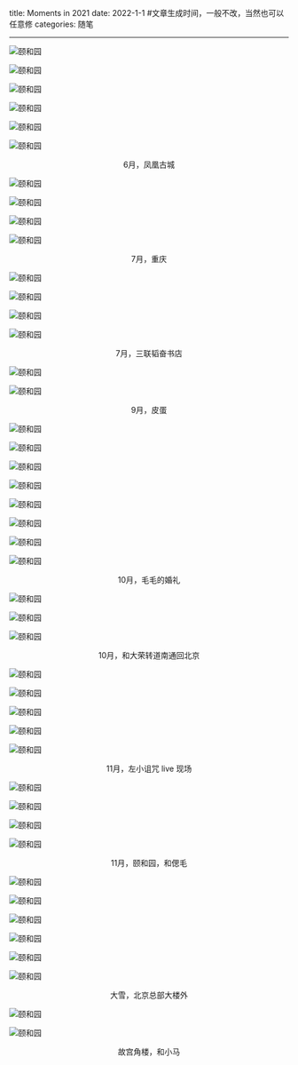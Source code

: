 title: Moments in 2021
date: 2022-1-1  #文章生成时间，一般不改，当然也可以任意修
categories: 随笔

---

![颐和园](https://blogcdn-1252201667.cos.ap-hongkong.myqcloud.com/Selected/IMG_0583.jpg)

![颐和园](https://blogcdn-1252201667.cos.ap-hongkong.myqcloud.com/Selected/IMG_0904.PNG)

![颐和园](https://blogcdn-1252201667.cos.ap-hongkong.myqcloud.com/Selected/IMG_0900.PNG)

![颐和园](https://blogcdn-1252201667.cos.ap-hongkong.myqcloud.com/Selected/IMG_0906.PNG)

![颐和园](https://blogcdn-1252201667.cos.ap-hongkong.myqcloud.com/Selected/IMG_0907.PNG)

![颐和园](https://blogcdn-1252201667.cos.ap-hongkong.myqcloud.com/Selected/IMG_0910.PNG)

<center>6月，凤凰古城</center>

![颐和园](https://blogcdn-1252201667.cos.ap-hongkong.myqcloud.com/Selected/IMG_4191.JPG)

![颐和园](https://blogcdn-1252201667.cos.ap-hongkong.myqcloud.com/Selected/IMG_4227.JPG)

![颐和园](https://blogcdn-1252201667.cos.ap-hongkong.myqcloud.com/Selected/IMG_4209.JPG)

![颐和园](https://blogcdn-1252201667.cos.ap-hongkong.myqcloud.com/Selected/IMG_4213.JPG)

<center>7月，重庆</center>

![颐和园](https://blogcdn-1252201667.cos.ap-hongkong.myqcloud.com/Selected/IMG_4915.JPG)

![颐和园](https://blogcdn-1252201667.cos.ap-hongkong.myqcloud.com/Selected/IMG_4916.JPG)

![颐和园](https://blogcdn-1252201667.cos.ap-hongkong.myqcloud.com/Selected/IMG_4910.JPG)

![颐和园](https://blogcdn-1252201667.cos.ap-hongkong.myqcloud.com/Selected/IMG_4911.JPG)

<center>7月，三联韬奋书店</center>

![颐和园](https://blogcdn-1252201667.cos.ap-hongkong.myqcloud.com/Selected/IMG_7237.JPG)

![颐和园](https://blogcdn-1252201667.cos.ap-hongkong.myqcloud.com/Selected/9120388A-8A3E-4728-B9AA-5D61AB9C94CF-3628-000000D3BF2A1C21%202.JPG)

<center>9月，皮蛋</center>

![颐和园](https://blogcdn-1252201667.cos.ap-hongkong.myqcloud.com/Selected/beauty_1633358711624.JPG)

![颐和园](https://blogcdn-1252201667.cos.ap-hongkong.myqcloud.com/Selected/IMG_7490.jpg)

![颐和园](https://blogcdn-1252201667.cos.ap-hongkong.myqcloud.com/Selected/IMG_7555.jpg)

![颐和园](https://blogcdn-1252201667.cos.ap-hongkong.myqcloud.com/Selected/IMG_7986.JPG)

![颐和园](https://blogcdn-1252201667.cos.ap-hongkong.myqcloud.com/Selected/DSCF2537.JPG)

![颐和园](https://blogcdn-1252201667.cos.ap-hongkong.myqcloud.com/Selected/IMG_7707.JPG)

![颐和园](https://blogcdn-1252201667.cos.ap-hongkong.myqcloud.com/Selected/IMG_8824.jpg)

![颐和园](https://blogcdn-1252201667.cos.ap-hongkong.myqcloud.com/Selected/IMG_9047.jpg)

<center>10月，毛毛的婚礼</center>

![颐和园](https://blogcdn-1252201667.cos.ap-hongkong.myqcloud.com/Selected/DSCF2680.JPG)

![颐和园](https://blogcdn-1252201667.cos.ap-hongkong.myqcloud.com/Selected/DSCF2696.jpg)

![颐和园](https://blogcdn-1252201667.cos.ap-hongkong.myqcloud.com/Selected/DSCF2667.JPG)

<center>10月，和大荣转道南通回北京</center>

![颐和园](https://blogcdn-1252201667.cos.ap-hongkong.myqcloud.com/Selected/DSCF2950.jpg)

![颐和园](https://blogcdn-1252201667.cos.ap-hongkong.myqcloud.com/Selected/DSCF3035.JPG)

![颐和园](https://blogcdn-1252201667.cos.ap-hongkong.myqcloud.com/Selected/IMG_7984.JPG)

![颐和园](https://blogcdn-1252201667.cos.ap-hongkong.myqcloud.com/Selected/IMG_7987.JPG)

![颐和园](https://blogcdn-1252201667.cos.ap-hongkong.myqcloud.com/Selected/DSCF2973.JPG)

<center>11月，左小诅咒 live 现场</center>

![颐和园](https://blogcdn-1252201667.cos.ap-hongkong.myqcloud.com/Selected/9CB4FA25-0A70-4BEE-A7AB-C46069F740AA-13808-0000044EAD43C45E.jpg)

![颐和园](https://blogcdn-1252201667.cos.ap-hongkong.myqcloud.com/Selected/7E298BA1-CDCC-4EDE-858A-7493A8E02E9A-13808-0000044E519205D9.jpg)

![颐和园](https://blogcdn-1252201667.cos.ap-hongkong.myqcloud.com/Selected/9AF68F68-B48C-4D28-99D3-58F781DE6DFC-13808-0000044E60C2A2ED.jpg)

![颐和园](https://blogcdn-1252201667.cos.ap-hongkong.myqcloud.com/Selected/IMG_9038.jpg)

<center>11月，颐和园，和偲毛</center>

![颐和园](https://blogcdn-1252201667.cos.ap-hongkong.myqcloud.com/Selected/IMG_9634.PNG)

![颐和园](https://blogcdn-1252201667.cos.ap-hongkong.myqcloud.com/Selected/IMG_9635.jpg)

![颐和园](https://blogcdn-1252201667.cos.ap-hongkong.myqcloud.com/Selected/IMG_9639.jpg)

![颐和园](https://blogcdn-1252201667.cos.ap-hongkong.myqcloud.com/Selected/IMG_9640.PNG)

![颐和园](https://blogcdn-1252201667.cos.ap-hongkong.myqcloud.com/Selected/IMG_9641.jpg)

![颐和园](https://blogcdn-1252201667.cos.ap-hongkong.myqcloud.com/Selected/IMG_9643.PNG)

<center>大雪，北京总部大楼外</center>

![颐和园](https://blogcdn-1252201667.cos.ap-hongkong.myqcloud.com/Selected/DSCF3782.jpg)

![颐和园](https://blogcdn-1252201667.cos.ap-hongkong.myqcloud.com/Selected/DSCF3750.jpg)

<center>故宫角楼，和小马</center>


